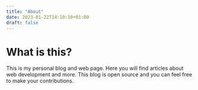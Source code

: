 ```yaml
---
title: "About"
date: 2023-01-22T14:10:10+01:00
draft: false
---
```


# What is this?
This is my personal blog and web page. Here you will find articles about web development and more.
This blog is open source and you can feel free to make your contributions.

